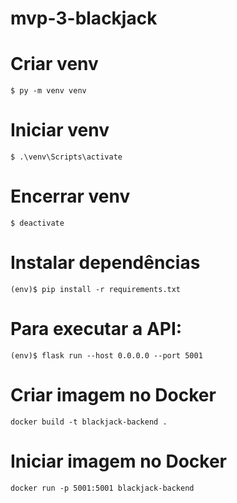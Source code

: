 # mvp-3-blackjack

# Criar venv

```
$ py -m venv venv
```

# Iniciar venv

```
$ .\venv\Scripts\activate
```

# Encerrar venv

```
$ deactivate
```

# Instalar dependências

```
(env)$ pip install -r requirements.txt
```

# Para executar a API:

```
(env)$ flask run --host 0.0.0.0 --port 5001
```

# Criar imagem no Docker

```
docker build -t blackjack-backend .
```

# Iniciar imagem no Docker

```
docker run -p 5001:5001 blackjack-backend
```
